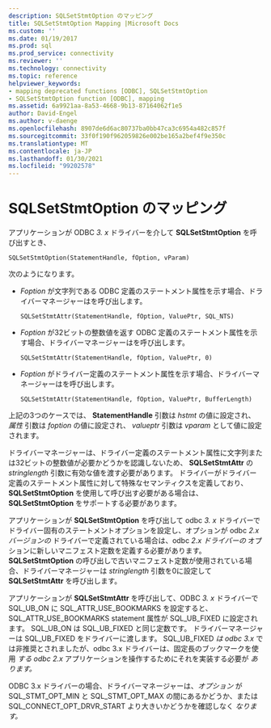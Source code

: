 ```yaml
---
description: SQLSetStmtOption のマッピング
title: SQLSetStmtOption Mapping |Microsoft Docs
ms.custom: ''
ms.date: 01/19/2017
ms.prod: sql
ms.prod_service: connectivity
ms.reviewer: ''
ms.technology: connectivity
ms.topic: reference
helpviewer_keywords:
- mapping deprecated functions [ODBC], SQLSetStmtOption
- SQLSetStmtOption function [ODBC], mapping
ms.assetid: 6a9921aa-8a53-4668-9b13-87164062f1e5
author: David-Engel
ms.author: v-daenge
ms.openlocfilehash: 8907de6d6ac80737ba0bb47ca3c6954a482c857f
ms.sourcegitcommit: 33f0f190f962059826e002be165a2bef4f9e350c
ms.translationtype: MT
ms.contentlocale: ja-JP
ms.lasthandoff: 01/30/2021
ms.locfileid: "99202578"
---
```

# <a name="sqlsetstmtoption-mapping"></a>SQLSetStmtOption のマッピング
アプリケーションが ODBC *3. x* ドライバーを介して **SQLSetStmtOption** を呼び出すとき、  
  
```  
SQLSetStmtOption(StatementHandle, fOption, vParam)  
```  
  
 次のようになります。  
  
-   *Foption* が文字列である ODBC 定義のステートメント属性を示す場合、ドライバーマネージャーはを呼び出します。  
  
    ```  
    SQLSetStmtAttr(StatementHandle, fOption, ValuePtr, SQL_NTS)  
    ```  
  
-   *Foption* が32ビットの整数値を返す ODBC 定義のステートメント属性を示す場合、ドライバーマネージャーはを呼び出します。  
  
    ```  
    SQLSetStmtAttr(StatementHandle, fOption, ValuePtr, 0)  
    ```  
  
-   *Foption* がドライバー定義のステートメント属性を示す場合、ドライバーマネージャーはを呼び出します。  
  
    ```  
    SQLSetStmtAttr(StatementHandle, fOption, ValuePtr, BufferLength)  
    ```  
  
 上記の3つのケースでは、 **StatementHandle** 引数は *hstmt* の値に設定され、 *属性* 引数は *foption* の値に設定され、 *valueptr* 引数は *vparam* として値に設定されます。  
  
 ドライバーマネージャーは、ドライバー定義のステートメント属性に文字列または32ビットの整数値が必要かどうかを認識しないため、 **SQLSetStmtAttr** の *stringlength* 引数に有効な値を渡す必要があります。 ドライバーがドライバー定義のステートメント属性に対して特殊なセマンティクスを定義しており、 **SQLSetStmtOption** を使用して呼び出す必要がある場合は、 **SQLSetStmtOption** をサポートする必要があります。  
  
 アプリケーションが **SQLSetStmtOption** を呼び出して odbc *3. x* ドライバーでドライバー固有のステートメントオプションを設定し、オプションが odbc *2.x バージョンの* ドライバーで定義されている場合は、odbc *2.x ドライバーの* オプションに新しいマニフェスト定数を定義する必要があります。 **SQLSetStmtOption** の呼び出しで古いマニフェスト定数が使用されている場合、ドライバーマネージャーは *stringlength* 引数を0に設定して **SQLSetStmtAttr** を呼び出します。  
  
 アプリケーションが **SQLSetStmtAttr** を呼び出して、ODBC *3. x* ドライバーで SQL_UB_ON に SQL_ATTR_USE_BOOKMARKS を設定すると、SQL_ATTR_USE_BOOKMARKS statement 属性が SQL_UB_FIXED に設定されます。 SQL_UB_ON は SQL_UB_FIXED と同じ定数です。 ドライバーマネージャーは SQL_UB_FIXED をドライバーに渡します。 SQL_UB_FIXED *は odbc 3.x* では非推奨とされましたが、odbc 3.x ドライバーは、固定長のブックマークを使用 *する odbc 2.x* アプリケーションを操作するためにそれを実装する必要が *あります。*  
  
 ODBC 3.x ドライバーの場合、ドライバーマネージャーは、*オプション* が SQL_STMT_OPT_MIN と SQL_STMT_OPT_MAX の間にあるかどうか、または SQL_CONNECT_OPT_DRVR_START より大きいかどうかを確認しなく *なります。*
